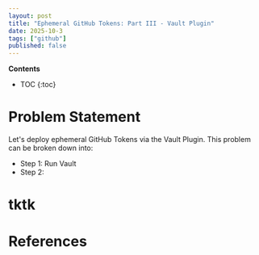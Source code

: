 ```yaml
---
layout: post
title: "Ephemeral GitHub Tokens: Part III - Vault Plugin"
date: 2025-10-3
tags: ["github"]
published: false
---
```


**Contents**
* TOC
{:toc}

# Problem Statement
Let's deploy ephemeral GitHub Tokens via the Vault Plugin. This problem can be broken down into:

* Step 1: Run Vault
* Step 2: 

# tktk

# References
[^1]: []()